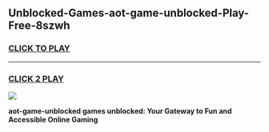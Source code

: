 
## Unblocked-Games-aot-game-unblocked-Play-Free-8szwh
<h3>
<a href="https://premium76.site?title=aot-game-unblocked&ref=18A">CLICK TO PLAY</a></h3>
<hr>

<h3>
<a href="https://premium76.site?title=aot-game-unblocked&ref=18A">CLICK 2 PLAY</a>
  
</h3>

<a href="https://premium76.site?title=aot-game-unblocked&ref=18A"><img src="https://clearcache.store/games.png"></a>


**aot-game-unblocked games unblocked: Your Gateway to Fun and Accessible Online Gaming**

